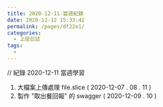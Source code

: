 ```yaml
---
title: 2020-12-11-當週紀錄
date: 2020-12-12 15:33:42
permalink: /pages/df22e1/
categories:
  - 上班日誌
tags:
  - 
---
```


// 紀錄 2020-12-11 當週學習 

1. 大檔案上傳處理 file.slice ( 2020-12-07 . 08 . 11 )
2. 製作 "取出餐回報" 的 swagger ( 2020-12-09 . 10 )
